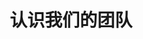 ---
widget: people
active: true
headless: true  # This file represents a page section.
weight: 40
title: 认识我们的团队

# ... Put Your Section Options Here (title etc.) ...

content:
  # Choose which groups/teams of users to display.
  #   Edit `user_groups` in each user's profile to add them to one or more of these groups.
  user_groups:
    - MetisLab的成员
    - 博士生
    - 硕士生

design:
  # Show user's social networking links? (true/false)
  show_social: false
  # Show user's interests? (true/false)
  show_interests: true
  # Show user's role?
  show_role: true
  # Show user's organizations/affiliations?
  show_organizations: true
---